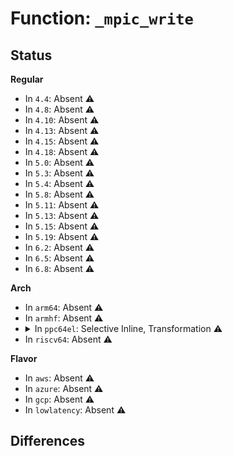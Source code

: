 # Function: <code>_mpic_write</code>

## Status
<b>Regular</b>
<ul>
<li>
In <code>4.4</code>: Absent ⚠️
</li>
<li>
In <code>4.8</code>: Absent ⚠️
</li>
<li>
In <code>4.10</code>: Absent ⚠️
</li>
<li>
In <code>4.13</code>: Absent ⚠️
</li>
<li>
In <code>4.15</code>: Absent ⚠️
</li>
<li>
In <code>4.18</code>: Absent ⚠️
</li>
<li>
In <code>5.0</code>: Absent ⚠️
</li>
<li>
In <code>5.3</code>: Absent ⚠️
</li>
<li>
In <code>5.4</code>: Absent ⚠️
</li>
<li>
In <code>5.8</code>: Absent ⚠️
</li>
<li>
In <code>5.11</code>: Absent ⚠️
</li>
<li>
In <code>5.13</code>: Absent ⚠️
</li>
<li>
In <code>5.15</code>: Absent ⚠️
</li>
<li>
In <code>5.19</code>: Absent ⚠️
</li>
<li>
In <code>6.2</code>: Absent ⚠️
</li>
<li>
In <code>6.5</code>: Absent ⚠️
</li>
<li>
In <code>6.8</code>: Absent ⚠️
</li>
</ul>
<b>Arch</b>
<ul>
<li>
In <code>arm64</code>: Absent ⚠️
</li>
<li>
In <code>armhf</code>: Absent ⚠️
</li>
<li>
<details>
<summary>In <code>ppc64el</code>: Selective Inline, Transformation ⚠️</summary>

**Collision:** Unique Static

**Inline:** Selective

**Transformation:** True

**Instances:**

```
In arch/powerpc/sysdev/mpic.c (c0000000000b49a0)
Location: arch/powerpc/sysdev/mpic.c:190
Inline: True
Inline callers:
  - arch/powerpc/sysdev/mpic.c:mpic_resume
  - arch/powerpc/sysdev/mpic.c:mpic_resume
  - arch/powerpc/sysdev/mpic.c:mpic_resume
  - arch/powerpc/sysdev/mpic.c:mpic_resume
  - arch/powerpc/sysdev/mpic.c:mpic_reset_core
  - arch/powerpc/sysdev/mpic.c:mpic_reset_core
  - arch/powerpc/sysdev/mpic.c:mpic_reset_core
  - arch/powerpc/sysdev/mpic.c:mpic_reset_core
  - arch/powerpc/sysdev/mpic.c:mpic_reset_core
  - arch/powerpc/sysdev/mpic.c:mpic_reset_core
  - arch/powerpc/sysdev/mpic.c:smp_mpic_message_pass
  - arch/powerpc/sysdev/mpic.c:smp_mpic_message_pass
  - arch/powerpc/sysdev/mpic.c:_mpic_get_one_irq
  - arch/powerpc/sysdev/mpic.c:_mpic_get_one_irq
  - arch/powerpc/sysdev/mpic.c:_mpic_get_one_irq
  - arch/powerpc/sysdev/mpic.c:_mpic_get_one_irq
  - arch/powerpc/sysdev/mpic.c:mpic_teardown_this_cpu
  - arch/powerpc/sysdev/mpic.c:mpic_teardown_this_cpu
  - arch/powerpc/sysdev/mpic.c:mpic_teardown_this_cpu
  - arch/powerpc/sysdev/mpic.c:mpic_teardown_this_cpu
  - arch/powerpc/sysdev/mpic.c:mpic_teardown_this_cpu
  - arch/powerpc/sysdev/mpic.c:mpic_teardown_this_cpu
  - arch/powerpc/sysdev/mpic.c:mpic_cpu_set_priority
  - arch/powerpc/sysdev/mpic.c:mpic_cpu_set_priority
  - arch/powerpc/sysdev/mpic.c:mpic_setup_this_cpu
  - arch/powerpc/sysdev/mpic.c:mpic_setup_this_cpu
  - arch/powerpc/sysdev/mpic.c:mpic_setup_this_cpu
  - arch/powerpc/sysdev/mpic.c:mpic_setup_this_cpu
  - arch/powerpc/sysdev/mpic.c:mpic_irq_set_priority
  - arch/powerpc/sysdev/mpic.c:mpic_irq_set_priority
  - arch/powerpc/sysdev/mpic.c:mpic_irq_set_priority
  - arch/powerpc/sysdev/mpic.c:mpic_irq_set_priority
  - arch/powerpc/sysdev/mpic.c:mpic_irq_set_priority
  - arch/powerpc/sysdev/mpic.c:mpic_irq_set_priority
  - arch/powerpc/sysdev/mpic.c:mpic_init
  - arch/powerpc/sysdev/mpic.c:mpic_init
  - arch/powerpc/sysdev/mpic.c:mpic_init
  - arch/powerpc/sysdev/mpic.c:mpic_init
  - arch/powerpc/sysdev/mpic.c:mpic_alloc
  - arch/powerpc/sysdev/mpic.c:mpic_alloc
  - arch/powerpc/sysdev/mpic.c:mpic_alloc
  - arch/powerpc/sysdev/mpic.c:mpic_host_map
  - arch/powerpc/sysdev/mpic.c:mpic_host_map
  - arch/powerpc/sysdev/mpic.c:mpic_set_vector
  - arch/powerpc/sysdev/mpic.c:mpic_set_vector
  - arch/powerpc/sysdev/mpic.c:mpic_set_irq_type
  - arch/powerpc/sysdev/mpic.c:mpic_set_irq_type
  - arch/powerpc/sysdev/mpic.c:mpic_set_affinity
  - arch/powerpc/sysdev/mpic.c:mpic_set_affinity
  - arch/powerpc/sysdev/mpic.c:mpic_set_affinity
  - arch/powerpc/sysdev/mpic.c:mpic_set_affinity
  - arch/powerpc/sysdev/mpic.c:mpic_mask_tm
  - arch/powerpc/sysdev/mpic.c:mpic_mask_tm
  - arch/powerpc/sysdev/mpic.c:mpic_unmask_tm
  - arch/powerpc/sysdev/mpic.c:mpic_unmask_tm
  - arch/powerpc/sysdev/mpic.c:mpic_end_ipi
  - arch/powerpc/sysdev/mpic.c:mpic_end_ipi
  - arch/powerpc/sysdev/mpic.c:mpic_unmask_ipi
  - arch/powerpc/sysdev/mpic.c:mpic_unmask_ipi
  - arch/powerpc/sysdev/mpic.c:mpic_end_irq
  - arch/powerpc/sysdev/mpic.c:mpic_end_irq
  - arch/powerpc/sysdev/mpic.c:mpic_mask_irq
  - arch/powerpc/sysdev/mpic.c:mpic_mask_irq
  - arch/powerpc/sysdev/mpic.c:mpic_unmask_irq
  - arch/powerpc/sysdev/mpic.c:mpic_unmask_irq
Direct callers:
  - arch/powerpc/sysdev/mpic.c:mpic_init
  - arch/powerpc/sysdev/mpic.c:mpic_init
  - arch/powerpc/sysdev/mpic.c:mpic_init
  - arch/powerpc/sysdev/mpic.c:mpic_init
  - arch/powerpc/sysdev/mpic.c:mpic_init
  - arch/powerpc/sysdev/mpic.c:mpic_init
  - arch/powerpc/sysdev/mpic.c:mpic_init
  - arch/powerpc/sysdev/mpic.c:mpic_init
  - arch/powerpc/sysdev/mpic.c:mpic_init
  - arch/powerpc/sysdev/mpic.c:mpic_alloc
  - arch/powerpc/sysdev/mpic.c:mpic_alloc
  - arch/powerpc/sysdev/mpic.c:mpic_alloc
```
**Symbols:**

```
c0000000000b4650-c0000000000b466c: _mpic_write.isra.0.part.0 (STB_LOCAL)
c0000000000b4870-c0000000000b48b4: _mpic_write.isra.0 (STB_LOCAL)
```
</details>
</li>
<li>
In <code>riscv64</code>: Absent ⚠️
</li>
</ul>
<b>Flavor</b>
<ul>
<li>
In <code>aws</code>: Absent ⚠️
</li>
<li>
In <code>azure</code>: Absent ⚠️
</li>
<li>
In <code>gcp</code>: Absent ⚠️
</li>
<li>
In <code>lowlatency</code>: Absent ⚠️
</li>
</ul>

## Differences
